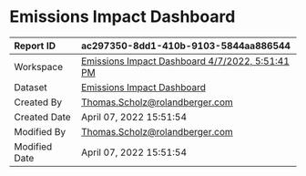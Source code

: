 



# Emissions Impact Dashboard

|Report ID|ac297350-8dd1-410b-9103-5844aa886544|
| :--- | :--- |
|Workspace|[Emissions Impact Dashboard 4/7/2022, 5:51:41 PM](../Workspaces/Emissions-Impact-Dashboard-4/7/2022,-5:51:41-PM.md)|
|Dataset|[Emissions Impact Dashboard](../Datasets/Emissions-Impact-Dashboard.md)|
|Created By|Thomas.Scholz@rolandberger.com|
|Created Date|April 07, 2022 15:51:54|
|Modified By|Thomas.Scholz@rolandberger.com|
|Modified Date|April 07, 2022 15:51:54|
